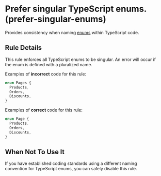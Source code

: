 # Prefer singular TypeScript enums. (prefer-singular-enums)

Provides consistency when naming [enums](https://www.typescriptlang.org/docs/handbook/enums.html) within TypeScript code.

## Rule Details

This rule enforces all TypeScript enums to be singular. An error will occur if the enum is defined with a pluralized name.

Examples of **incorrect** code for this rule:

```ts
enum Pages {
  Products,
  Orders,
  Discounts,
}
```

Examples of **correct** code for this rule:

```ts
enum Page {
  Products,
  Orders,
  Discounts,
}
```

## When Not To Use It

If you have established coding standards using a different naming convention for TypeScript enums, you can safely disable this rule.
